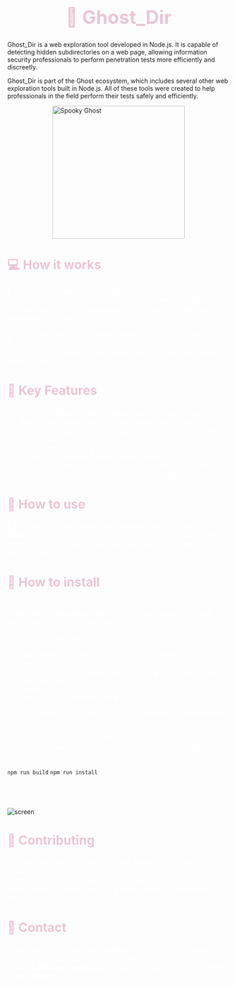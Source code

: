 <h1 style="color: #EBC5D5; text-align: center; font-size: 3em;">👻 Ghost_Dir</h1> 
<p>Ghost_Dir is a web exploration tool developed in Node.js. It is capable of detecting hidden subdirectories on a web page, allowing information security professionals to perform penetration tests more efficiently and discreetly.</p>
<p> Ghost_Dir is part of the Ghost ecosystem, which includes several other web exploration tools built in Node.js. All of these tools were created to help professionals in the field perform their tests safely and efficiently.</p>
<div style="display: flex; justify-content: center;">
    <img src="https://64.media.tumblr.com/f0fa43ee83285972d0f26ef8b1d1f1ce/tumblr_my0ckoNrhF1rkrwg5o1_400.gif" alt="Spooky Ghost" style="width: 300px; height: 300px;">
</div>

<h2 style="color: #EBC5D5; font-size: 2em;">💻 How it works</h2>
<p style="color: white; font-size: 1.2em;">👻 Ghost_Dir operates as a "hidden" tool that can quietly navigate web page subdirectories without attracting attention from administrators. This allows for safer and less disruptive penetration testing. </p>
<p style="color: white; font-size: 1.2em;">👀 Ghost_Dir can detect hidden subdirectories that other scanning tools may not be able to find, enabling the identification of possible vulnerabilities that other tests may have missed.</p>
<h2 style="color: #EBC5D5; font-size: 2em;">🚀 Key Features</h2>
<ul style="color: white; font-size: 1.2em;">
    <li>Ability to detect hidden subdirectories on web pages</li>
    <li>Allows for discreet and efficient penetration testing</li>
    <li>Can identify possible vulnerabilities that other tests may have missed</li>
    <li>Built using Node.js, a popular and reliable platform for building scalable and performant applications</li>
    <li>Part of the Ghost ecosystem, a suite of web exploration tools designed for information security professionals</li>
</ul>
<h2 style="color: #EBC5D5; font-size: 2em;">🔧 How to use</h2>
<p style="color: white; font-size: 1.2em;">👨‍💻 Ghost_Dir is still under development and will soon be available as an open-source tool. To use it, simply clone the project repository and follow the installation and usage instructions.</p>
<h2 style="color: #EBC5D5; font-size: 2em;">🔧 How to install</h2>
<p style="color: white; font-size: 1.2em;">To install Ghost_Dir, you can use the provided installation script, which will install Ghost_Dir on your system and give permission for it to be executed.</p>
<p style="color: white; font-size: 1.2em;">To install, follow these steps:</p>
<ol style="color: white; font-size: 1.2em;">
    <li>Download the project or clone the repository.</li>
    <li>Open the terminal in the project root folder.</li>
    <li>Give permission for the installation script to be executed with the command:</li>
    <code>chmod +x install.sh</code>
    <li>Execute the installation script:</li>
    <code>./install.sh</code>
    <li>After installation, Ghost_Dir will be available in the terminal as "ghostdir".</li>
</ol>
<p style="color: white; font-size: 1.2em;">For the development environment, you can build the project with npm, generating a rebuilt binary in the project folder. Then, you can install the binary using the command:</p>
<code>npm run build</code>
<code>npm run install</code>
<p style="color: white; font-size: 1.2em;">These instructions should help you install and start using Ghost_Dir in your project.</p>

![screen](https://user-images.githubusercontent.com/34001403/223876699-b5a3831b-35bb-4c6c-ba3d-4a40d6b4a5c5.png)

<h2 style="color: #EBC5D5; font-size: 2em;">🤝 Contributing</h2>
<p style="color: white; font-size: 1.2em;">👻 Ghost_Dir is an open-source tool, and we welcome contributions from the community. If you would like to help improve the tool with bug fixes, new features, or other enhancements, please submit a pull request to the project repository.</p>
<h2 style="color: #EBC5D5; font-size: 2em;">📧 Contact</h2>
<p style="color: white; font-size: 1.2em;">If you have any questions, suggestions, or comments about Ghost_Dir, please feel free to contact us at <strong>israel.g.albuquerque@gmail.com</strong>. We appreciate your interest in our project!</p>



